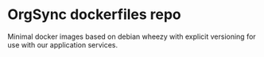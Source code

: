 # OrgSync dockerfiles repo

Minimal docker images based on debian wheezy with explicit versioning
for use with our application services.
